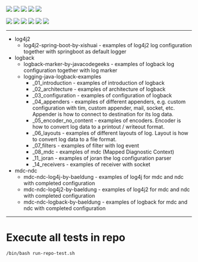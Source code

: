 ![](https://img.shields.io/badge/language-java-blue)
![](https://img.shields.io/badge/technology-log4j,%20logback,%20mdc,%20ndc-blue)
![](https://img.shields.io/badge/development%20year-2020-orange)
![](https://img.shields.io/badge/contributor-shijian%20su-purple)
![](https://img.shields.io/badge/license-MIT-lightgrey)

![](https://img.shields.io/github/languages/top/shijiansu/logging-java)
![](https://img.shields.io/github/languages/count/shijiansu/logging-java)
![](https://img.shields.io/github/languages/code-size/shijiansu/logging-java)
![](https://img.shields.io/github/repo-size/shijiansu/logging-java)
![](https://img.shields.io/github/last-commit/shijiansu/logging-java?color=red)
![](https://github.com/shijiansu/logging-java/workflows/ci%20build/badge.svg)

--------------------------------------------------------------------------------

- log4j2
  - log4j2-spring-boot-by-xishuai - examples of log4j2 log configuration together with springboot as default logger
- logback
  - logback-marker-by-javacodegeeks - examples of logback log configuration together with log marker
  - logging-java-logback-examples
    - _01_introduction - examples of introduction of logback
    - _02_architecture - examples of architecture of logback
    - _03_configuration - examples of configuration of logback
    - _04_appenders - examples of different appenders, e.g. custom configuration with tim, custom appender, mail, socket, etc. Appender is how to connect to destination for its log data.
    - _05_encoder_no_content - examples of encoders. Encoder is how to convert log data to a printout / writeout format.
    - _06_layouts - examples of different layouts of log. Layout is how to convert log data to a file format.
    - _07_filters - examples of filter with log event
    - _08_mdc - examples of mdc (Mapped Diagnostic Context)
    - _11_joran - examples of joran the log configuration parser
    - _14_receivers - examples of receiver with socket
- mdc-ndc
  - mdc-ndc-log4j-by-baeldung - examples of log4j for mdc and ndc with completed configuration
  - mdc-ndc-log4j2-by-baeldung - examples of log4j2 for mdc and ndc with completed configuration
  - mdc-ndc-logback-by-baeldung - examples of logback for mdc and ndc with completed configuration

--------------------------------------------------------------------------------
  
# Execute all tests in repo

`/bin/bash run-repo-test.sh`
